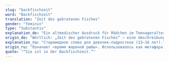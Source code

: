 ```yaml
---
slug: "backfischzeit"
word: "Backfischzeit"
translation: "Zeit des gebratenen Fisches"
gender: "feminin"
type: "Substantiv"
explanation_de: "Ein altmodischer Ausdruck für Mädchen im Teenageralter (ca. 13–16 Jahre)."
origin_de: "Wörtlich: „Zeit des gebratenen Fisches“ – eine Umschreibung für das „Übergangsalter“."
explanation_ru: "Старомодное слово для девочек-подростков (13–16 лет)."
origin_ru: "Означает «время жареной рыбы». Использовалось как метафора переходного возраста."
quote: "“Sie ist in der Backfischzeit.”"
---
```

